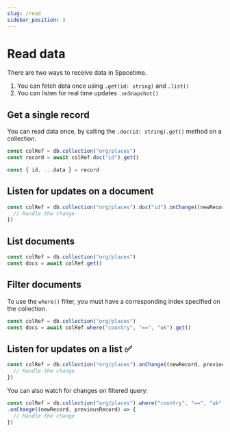 ```yaml
---
slug: /read
sidebar_position: 3
---
```


# Read data

There are two ways to receive data in Spacetime. 

1. You can fetch data once using `.get(id: string)` and `.list()`
2. You can listen for real time updates `.onSnapshot()`


## Get a single record

You can read data once, by calling the `.doc(id: string).get()` method on a collection.

```ts
const colRef = db.collection("org/places")
const record = await colRef.doc("id").get()

const { id, ...data } = record
```


## Listen for updates on a document

```ts
const colRef = db.collection("org/places").doc("id").onChange((newRecord, previousRecord) => {
  // Handle the change
})
```

## List documents

```ts
const colRef = db.collection("org/places")
const docs = await colRef.get()
```

## Filter documents

To use the `where()` filter, you must have a corresponding index specified on the collection.

```ts
const colRef = db.collection("org/places")
const docs = await colRef.where("country", "==", "uk").get()
```


## Listen for updates on a list ✅

```ts
const colRef = db.collection("org/places").onChange((newRecord, previousRecord) => {
  // Handle the change
})
```

You can also watch for changes on filtered query:

```ts
const colRef = db.collection("org/places").where("country", "==", "uk")
.onChange((newRecord, previousRecord) => {
  // Handle the change
})
```